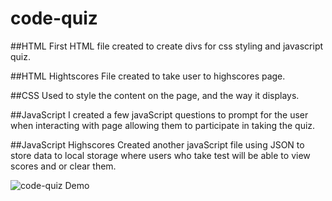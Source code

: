 # code-quiz

##HTML
First HTML file created to create divs for css styling and javascript quiz.

##HTML Hightscores
File created to take user to highscores page. 

##CSS 
Used to style the content on the page, and the way it displays. 

##JavaScript 
I created a few javaScript questions to prompt for the user when interacting with page allowing them to participate in taking the quiz. 

##JavaScript Highscores
Created another javaScript file using JSON to store data to local storage where users who take test will be able to view scores and or clear them. 



![code-quiz Demo](assets/demo/gif.gif)
